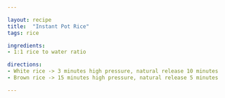 ```yaml
---

layout: recipe
title:  "Instant Pot Rice"
tags: rice

ingredients:
- 1:1 rice to water ratio

directions:
- White rice -> 3 minutes high pressure, natural release 10 minutes
- Brown rice -> 15 minutes high pressure, natural release 5 minutes

---
```

